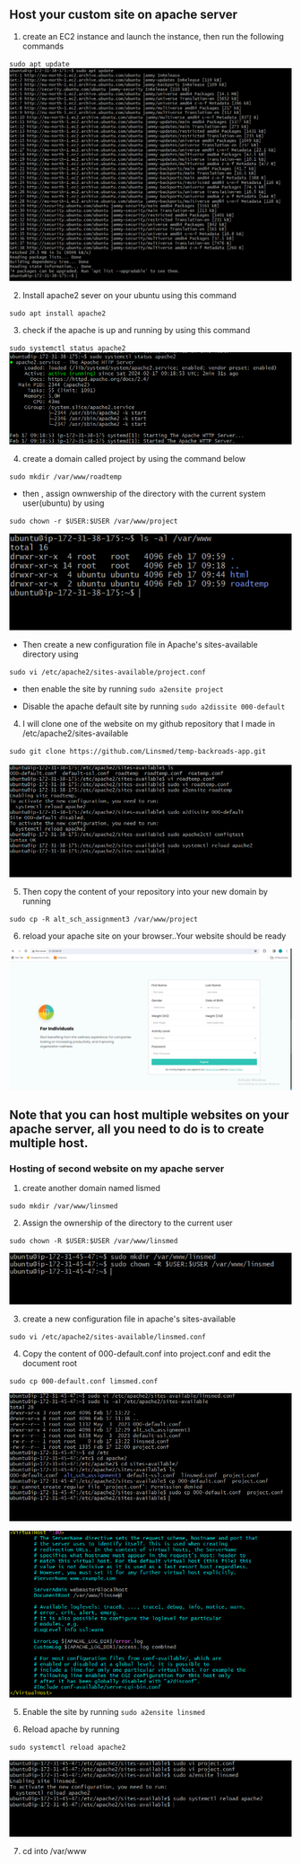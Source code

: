 ## Host your custom site on apache server

1. create an EC2 instance and launch the instance, then run the following commands

`sudo apt update`
![sudo-apt](../Apache-custom-site-exercise/images/sudo-apt-update.PNG)

2. Install apache2 sever on your ubuntu using this command

`sudo apt install apache2`

3. check if the apache is up and running by using this command

`sudo systemctl status apache2`
![status](../Apache-custom-site-exercise/images/status.PNG)


4. create a domain called project by using the command below

`sudo mkdir /var/www/roadtemp`
- then , assign ownwership of the directory with the current system user(ubuntu) by using

`sudo chown -r $USER:$USER /var/www/project`

![roadtemp](../Apache-custom-site-exercise/images/roadtemp.PNG)

- Then create a new configuration file in Apache's sites-available directory using

`sudo vi /etc/apache2/sites-available/project.conf`

- then enable the site by running
`sudo a2ensite project`

- Disable the apache default site by running
`sudo a2dissite 000-default`

4. I will clone one of the website on my github repository that I made in /etc/apache2/sites-available

`sudo git clone https://github.com/Linsmed/temp-backroads-app.git `

![repo](../Apache-custom-site-exercise/images/steps.PNG)

5. Then copy the content of your repository into your new domain by running

`sudo cp -R alt_sch_assignment3 /var/www/project`


6. reload your apache site on your browser..Your website should be ready

![website](../Apache-custom-site-exercise/images/website1.PNG)

## Note that you can host multiple websites on your apache server, all you need to do is to create multiple host.

### Hosting of second website on my apache server

1. create another domain named lismed

`sudo mkdir /var/www/linsmed`

2. Assign the ownership of the directory to the current user

`sudo chown -R $USER:$USER /var/www/linsmed `

![change](../Apache-custom-site-exercise/images/second.PNG)

3. create a new configuration file in apache's sites-available

`sudo vi /etc/apache2/sites-available/linsmed.conf`

4. Copy the content of 000-default.conf into project.conf and edit the document root

`sudo cp 000-default.conf limsmed.conf`

![copy](../Apache-custom-site-exercise/images/copy-content.PNG)


![edited](../Apache-custom-site-exercise/images/edited.PNG)


5. Enable the site by running
`sudo a2ensite linsmed`

6. Reload apache by running

`sudo systemctl reload apache2`

![reload](../Apache-custom-site-exercise/images/reload.PNG)


7. cd into /var/www